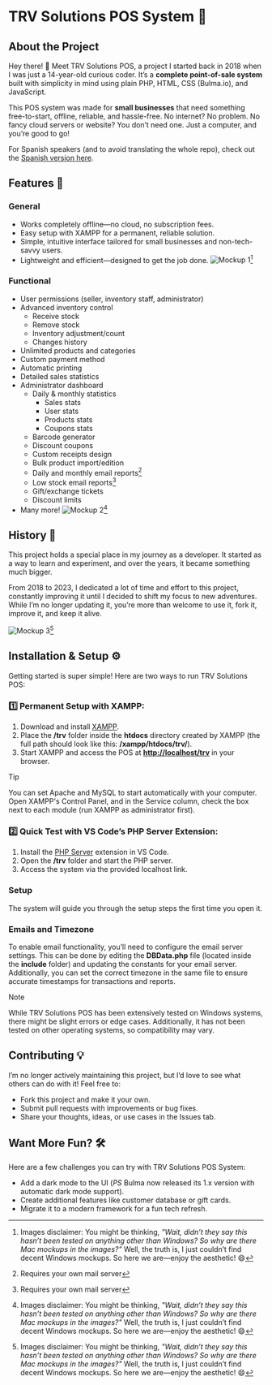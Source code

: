 # TRV Solutions POS System 🎉
## About the Project
Hey there! 👋 Meet TRV Solutions POS, a project I started back in 2018 when I was just a 14-year-old curious coder. It’s a **complete point-of-sale system** built with simplicity in mind using plain PHP, HTML, CSS (Bulma.io), and JavaScript.

This POS system was made for **small businesses** that need something free-to-start, offline, reliable, and hassle-free. No internet? No problem. No fancy cloud servers or website? You don’t need one. Just a computer, and you’re good to go!

For Spanish speakers (and to avoid translating the whole repo), check out the [Spanish version here](https://github.com/trvthomas/POS-es).

## Features 🌟
### General
- Works completely offline—no cloud, no subscription fees.
- Easy setup with XAMPP for a permanent, reliable solution.
- Simple, intuitive interface tailored for small businesses and non-tech-savvy users.
- Lightweight and efficient—designed to get the job done.
![Mockup 1](https://github.com/user-attachments/assets/21f1180f-61a3-4725-8df8-adfdc89b2342)[^2]

### Functional
- User permissions (seller, inventory staff, administrator)
- Advanced inventory control
    - Receive stock
    - Remove stock
    - Inventory adjustment/count
    - Changes history
- Unlimited products and categories
- Custom payment method
- Automatic printing
- Detailed sales statistics
- Administrator dashboard
    - Daily & monthly statistics
        - Sales stats
        - User stats
        - Products stats
        - Coupons stats
    - Barcode generator
    - Discount coupons
    - Custom receipts design
    - Bulk product import/edition
    - Daily and monthly email reports[^1]
    - Low stock email reports[^1]
    - Gift/exchange tickets
    - Discount limits
- Many more!
![Mockup 2](https://github.com/user-attachments/assets/f7b7d59c-1166-4fc2-b318-c3d44cafbc3c)[^2]

## History 📖
This project holds a special place in my journey as a developer. It started as a way to learn and experiment, and over the years, it became something much bigger.

From 2018 to 2023, I dedicated a lot of time and effort to this project, constantly improving it until I decided to shift my focus to new adventures. While I’m no longer updating it, you’re more than welcome to use it, fork it, improve it, and keep it alive.

![Mockup 3](https://github.com/user-attachments/assets/ce089eab-4709-4c75-8842-f3bfc9c97cdf)[^2]

## Installation & Setup ⚙️
Getting started is super simple! Here are two ways to run TRV Solutions POS:

### 1️⃣ Permanent Setup with XAMPP:
1. Download and install [XAMPP](https://www.apachefriends.org/download.html).
2. Place the **/trv** folder inside the **htdocs** directory created by XAMPP (the full path should look like this: **/xampp/htdocs/trv/**).
3. Start XAMPP and access the POS at **[http://localhost/trv](http://localhost/trv)** in your browser.
> [!TIP]
> You can set Apache and MySQL to start automatically with your computer. Open XAMPP's Control Panel, and in the Service column, check the box next to each module (run XAMPP as administrator first).

### 2️⃣ Quick Test with VS Code’s PHP Server Extension:
1. Install the [PHP Server](https://marketplace.visualstudio.com/items?itemName=brapifra.phpserver) extension in VS Code.
2. Open the **/trv** folder and start the PHP server.
3. Access the system via the provided localhost link.

### Setup
The system will guide you through the setup steps the first time you open it.

### Emails and Timezone
To enable email functionality, you’ll need to configure the email server settings. This can be done by editing the **DBData.php** file (located inside the **include** folder) and updating the constants for your email server.
Additionally, you can set the correct timezone in the same file to ensure accurate timestamps for transactions and reports.

> [!NOTE]
> While TRV Solutions POS has been extensively tested on Windows systems, there might be slight errors or edge cases. Additionally, it has not been tested on other operating systems, so compatibility may vary.

## Contributing 💡
I’m no longer actively maintaining this project, but I’d love to see what others can do with it! Feel free to:
- Fork this project and make it your own.
- Submit pull requests with improvements or bug fixes.
- Share your thoughts, ideas, or use cases in the Issues tab.

## Want More Fun? 🛠️
Here are a few challenges you can try with TRV Solutions POS System:
- Add a dark mode to the UI (*PS* Bulma now released its 1.x version with automatic dark mode support).
- Create additional features like customer database or gift cards.
- Migrate it to a modern framework for a fun tech refresh.

[^1]: Requires your own mail server
[^2]: Images disclaimer: You might be thinking, *"Wait, didn’t they say this hasn’t been tested on anything other than Windows? So why are there Mac mockups in the images?"* Well, the truth is, I just couldn’t find decent Windows mockups. So here we are—enjoy the aesthetic! 😄
